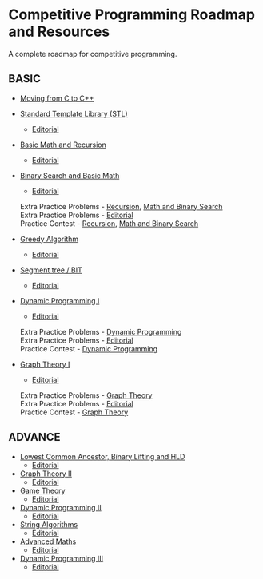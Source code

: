 # Competitive Programming Roadmap and Resources
A complete roadmap for competitive programming.

## BASIC

- [Moving from C to C++](/Basic/moving-from-c-to-cpp.md)
- [Standard Template Library (STL)](/Basic/stl-cpp.md)
  - [Editorial](/Basic/stl-recursive-and-basic-math-editorials.md)
- [Basic Math and Recursion](/Basic/Recursion-and-Basic-Maths.md)
  - [Editorial](/Basic/stl-recursive-and-basic-math-editorials.md)
- [Binary Search and Basic Math](/Basic/binary-search-and-basic-maths.md)
  - [Editorial](/Basic/editorial-binary-search-and-basic-maths.md)
  
  Extra Practice Problems - [Recursion](), [Math and Binary Search]()
  <br>
  Extra Practice Problems - [Editorial]()
  <br>
  Practice Contest - [Recursion](), [Math and Binary Search]()
- [Greedy Algorithm]()
  - [Editorial]()
- [Segment tree / BIT]()
  - [Editorial]()
- [Dynamic Programming I]()
  - [Editorial]()
  
  Extra Practice Problems - [Dynamic Programming]()
  <br>
  Extra Practice Problems - [Editorial]()
  <br>
  Practice Contest - [Dynamic Programming]()
- [Graph Theory I]()
  - [Editorial]()
  
  Extra Practice Problems - [Graph Theory]()
  <br>
  Extra Practice Problems - [Editorial]()
  <br>
  Practice Contest - [Graph Theory]()



## ADVANCE

- [Lowest Common Ancestor, Binary Lifting and HLD]()
  - [Editorial]()
- [Graph Theory II]()
  - [Editorial]()
- [Game Theory]()
  - [Editorial]()
- [Dynamic Programming II]()
  - [Editorial]()
- [String Algorithms]()
  - [Editorial]()
- [Advanced Maths]()
  - [Editorial]()
- [Dynamic Programming III]()
  - [Editorial]()
